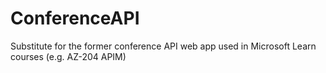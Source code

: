 # ConferenceAPI
Substitute for the former conference API web app used in Microsoft Learn courses (e.g. AZ-204 APIM)
